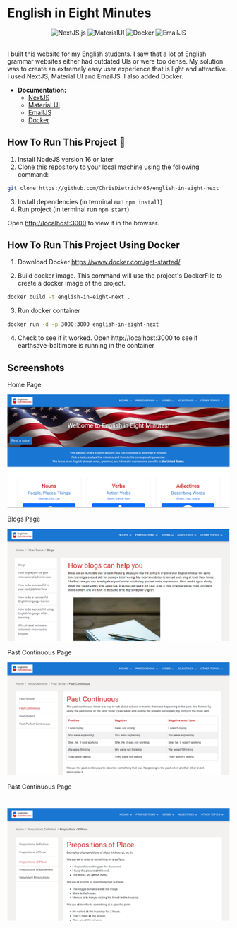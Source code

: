 # English in Eight Minutes


<div align="center">
  <img src="https://img.shields.io/badge/NextJS-13.4.12-green" alt="NextJS.js">
  <img src="https://img.shields.io/badge/Material UI-5.0.10-blue" alt="MaterialUI">
  <img src="https://img.shields.io/badge/Docker-24.0.5-brightgreen" alt="Docker">
  <img src="https://img.shields.io/badge/EmailJS-3.11.0-pink" alt="EmailJS">
</div>
<br/>

I built this website for my English students. I saw that a lot of English grammar websites either had outdated UIs or were too dense. My solution was to create an extremely easy user experience that is light and attractive. I used NextJS, Material UI and EmailJS. I also added Docker.


- **Documentation:**
    - [NextJS](https://nextjs.org/)  
    - [Material UI](https://mui.com/material-ui/)
    - [EmailJS](https://www.emailjs.com/docs/)
    - [Docker](https://www.docker.com/)



## How To Run This Project 📁


1. Install NodeJS version 16 or later
2. Clone this repository to your local machine using the following command:

```bash
git clone https://github.com/ChrisDietrich405/english-in-eight-next
```
3. Install dependencies (in terminal run `npm install`)
4. Run project (in terminal run `npm start`)


Open [http://localhost:3000](http://localhost:3000) to view it in the browser.

## How To Run This Project Using Docker


1. Download Docker https://www.docker.com/get-started/

2. Build docker image.
This command will use the project's DockerFile to create a docker image of the project.

```bash
docker build -t english-in-eight-next .
```

3. Run docker container

```bash
docker run -d -p 3000:3000 english-in-eight-next
```

4. Check to see if it worked.
Open http://localhost:3000 to see if earthsave-baltimore is running in the container




## Screenshots


Home Page

![image](github-images/github-home.png)

Blogs Page

![image](github-images/github-blogs.png)

Past Continuous Page

![image](github-images/github-past-continuous.png)

Past Continuous Page

![image](github-images/github-prepositions.png)
=======
